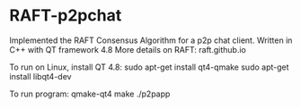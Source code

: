 # RAFT-p2pchat

Implemented the RAFT Consensus Algorithm for a p2p chat client. Written in C++ with QT framework 4.8
More details on RAFT: raft.github.io

To run on Linux, install QT 4.8:
sudo apt-get install qt4-qmake
sudo apt-get install libqt4-dev

To run program:
qmake-qt4
make
./p2papp
